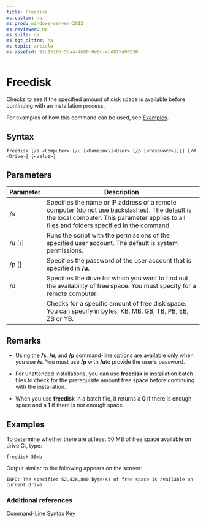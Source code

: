 ```yaml
---
title: Freedisk
ms.custom: na
ms.prod: windows-server-2012
ms.reviewer: na
ms.suite: na
ms.tgt_pltfrm: na
ms.topic: article
ms.assetid: 91c15166-5baa-4b80-9e0c-4cd815d00530
---
```

# Freedisk
Checks to see if the specified amount of disk space is available before continuing with an installation process.

For examples of how this command can be used, see [Examples](#BKMK_examples).

## Syntax

```
freedisk [/s <Computer> [/u [<Domain>\]<User> [/p [<Password>]]]] [/d <Drive>] [<Value>]
```

## Parameters

|Parameter|Description|
|-------------|---------------|
|/s <Computer>|Specifies the name or IP address of a remote computer (do not use backslashes). The default is the local computer. This parameter applies to all files and folders specified in the command.|
|/u [<Domain>\\]<User>|Runs the script with the permissions of the specified user account. The default is system permissions.|
|/p [<Password>]|Specifies the password of the user account that is specified in **/u**.|
|/d <Drive>|Specifies the drive for which you want to find out the availability of free space. You must specify <Drive>for a remote computer.|
|<Value>|Checks for a specific amount of free disk space. You can specify <Value>in bytes, KB, MB, GB, TB, PB, EB, ZB or YB.|

## Remarks

-   Using the **/s**, **/u**, and **/p** command-line options are available only when you use **/s**. You must use **/p** with **/u**to provide the user’s password.

-   For unattended installations, you can use **freedisk** in installation batch files to check for the prerequisite amount free space before continuing with the installation.

-   When you use **freedisk** in a batch file, it returns a **0** if there is enough space and a **1** if there is not enough space.

## <a name="BKMK_examples"></a>Examples
To determine whether there are at least 50 MB of free space available on drive C:, type:

```
freedisk 50mb 
```

Output similar to the following appears on the screen:

```
INFO: The specified 52,428,800 byte(s) of free space is available on current drive.
```

### Additional references
[Command-Line Syntax Key](Command-Line-Syntax-Key.md)


